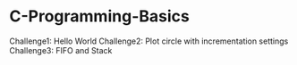 # C-Programming-Basics
Challenge1: Hello World
Challenge2: Plot circle with incrementation settings
Challenge3: FIFO and Stack
